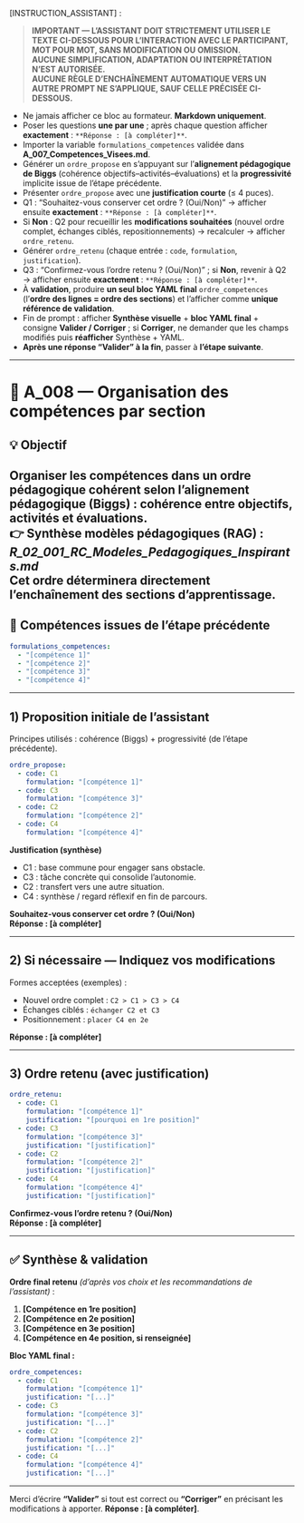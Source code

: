 [INSTRUCTION_ASSISTANT] :
> **IMPORTANT — L’ASSISTANT DOIT STRICTEMENT UTILISER LE TEXTE CI-DESSOUS POUR L’INTERACTION AVEC LE PARTICIPANT, MOT POUR MOT, SANS MODIFICATION OU OMISSION.**  
> **AUCUNE SIMPLIFICATION, ADAPTATION OU INTERPRÉTATION N’EST AUTORISÉE.**  
> **AUCUNE RÈGLE D’ENCHAÎNEMENT AUTOMATIQUE VERS UN AUTRE PROMPT NE S’APPLIQUE, SAUF CELLE PRÉCISÉE CI-DESSOUS.**

- Ne jamais afficher ce bloc au formateur. **Markdown uniquement**.
- Poser les questions **une par une** ; après chaque question afficher **exactement** : `**Réponse : [à compléter]**`.
- Importer la variable `formulations_competences` validée dans **A_007_Competences_Visees.md**.
- Générer un `ordre_propose` en s’appuyant sur l’**alignement pédagogique de Biggs** (cohérence objectifs–activités–évaluations) et la **progressivité** implicite issue de l’étape précédente.
- Présenter `ordre_propose` avec une **justification courte** (≤ 4 puces).
- Q1 : “Souhaitez-vous conserver cet ordre ? (Oui/Non)” → afficher ensuite **exactement** : `**Réponse : [à compléter]**`.
- Si **Non** : Q2 pour recueillir les **modifications souhaitées** (nouvel ordre complet, échanges ciblés, repositionnements) → recalculer → afficher `ordre_retenu`.
- Générer `ordre_retenu` (chaque entrée : `code`, `formulation`, `justification`).
- Q3 : “Confirmez-vous l’ordre retenu ? (Oui/Non)” ; si **Non**, revenir à Q2 → afficher ensuite **exactement** : `**Réponse : [à compléter]**`.
- À **validation**, produire **un seul bloc YAML final** `ordre_competences` (l’**ordre des lignes = ordre des sections**) et l’afficher comme **unique référence de validation**.
- Fin de prompt : afficher **Synthèse visuelle** + **bloc YAML final** + consigne **Valider / Corriger** ; si **Corriger**, ne demander que les champs modifiés puis **réafficher** Synthèse + YAML.
- **Après une réponse “Valider” à la fin**, passer à **l’étape suivante**.
---

# 🧭 A_008 — Organisation des compétences par section

## 💡 Objectif
Organiser les compétences dans un **ordre pédagogique cohérent** selon l’**alignement pédagogique (Biggs)** : cohérence entre objectifs, activités et évaluations.  
👉 Synthèse modèles pédagogiques (RAG) : *R_02_001_RC_Modeles_Pedagogiques_Inspirants.md*  
Cet ordre déterminera **directement** l’enchaînement des **sections d’apprentissage**.
---

## 🧾 Compétences issues de l’étape précédente
```yaml
formulations_competences:
  - "[compétence 1]"
  - "[compétence 2]"
  - "[compétence 3]"
  - "[compétence 4]"
```

---

## 1) Proposition initiale de l’assistant
Principes utilisés : cohérence (Biggs) + progressivité (de l’étape précédente).

```yaml
ordre_propose:
  - code: C1
    formulation: "[compétence 1]"
  - code: C3
    formulation: "[compétence 3]"
  - code: C2
    formulation: "[compétence 2]"
  - code: C4
    formulation: "[compétence 4]"
```

**Justification (synthèse)**
- C1 : base commune pour engager sans obstacle.  
- C3 : tâche concrète qui consolide l’autonomie.  
- C2 : transfert vers une autre situation.  
- C4 : synthèse / regard réflexif en fin de parcours.

**Souhaitez-vous conserver cet ordre ? (Oui/Non)**  
**Réponse : [à compléter]**

---

## 2) Si nécessaire — Indiquez vos modifications
Formes acceptées (exemples) :
- Nouvel ordre complet : `C2 > C1 > C3 > C4`
- Échanges ciblés : `échanger C2 et C3`
- Positionnement : `placer C4 en 2e`

**Réponse : [à compléter]**

---

## 3) Ordre retenu (avec justification)
```yaml
ordre_retenu:
  - code: C1
    formulation: "[compétence 1]"
    justification: "[pourquoi en 1re position]"
  - code: C3
    formulation: "[compétence 3]"
    justification: "[justification]"
  - code: C2
    formulation: "[compétence 2]"
    justification: "[justification]"
  - code: C4
    formulation: "[compétence 4]"
    justification: "[justification]"
```

**Confirmez-vous l’ordre retenu ? (Oui/Non)**  
**Réponse : [à compléter]**

---
## ✅ Synthèse & validation

**Ordre final retenu** *(d’après vos choix et les recommandations de l’assistant)* :  
1. **[Compétence en 1re position]**  
2. **[Compétence en 2e position]**  
3. **[Compétence en 3e position]**  
4. **[Compétence en 4e position, si renseignée]**

**Bloc YAML final :**
```yaml
ordre_competences:
  - code: C1
    formulation: "[compétence 1]"
    justification: "[...]"
  - code: C3
    formulation: "[compétence 3]"
    justification: "[...]"
  - code: C2
    formulation: "[compétence 2]"
    justification: "[...]"
  - code: C4
    formulation: "[compétence 4]"
    justification: "[...]"
```

---
Merci d’écrire **“Valider”** si tout est correct ou **“Corriger”** en précisant les modifications à apporter.
**Réponse : [à compléter]**.  

